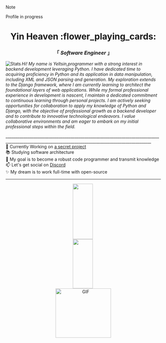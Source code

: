 > [!Note]
> Profile in progress
<head>
 <link rel="nesheet" href="styles.css">
 <link href="https://fonts.googleapis.com/css2?family=Roboto:wght@700&display=swap" rel="stylesheet">
</head>
<body>
 <div align="center" justify="center">
  
 <h1>Yin Heaven :flower_playing_cards: </h1>
 <h3> 「  <em>Software Engineer</em>  」 </h3>



 </div>
 <img align="left" alt="Stats" src="https://github.com/YinHeaven/YinHeaven/blob/main/Stats.js" />
 <p align="left" >
   <em>Hi! My name is Yeltsin,programmer with a strong interest in backend development leveraging Python. I have dedicated time to acquiring proficiency in Python and its application in data manipulation, including XML and JSON parsing and generation. My exploration extends to the Django framework, where I am currently learning to architect the foundational layers of web applications. While my formal professional experience in development is nascent, I maintain a dedicated commitment to continuous learning through personal projects. I am actively seeking opportunities for collaboration to apply my knowledge of Python and Django, with the objective of professional growth as a backend developer and to contribute to innovative technological endeavors. I value collaborative environments and am eager to embark on my initial professional steps within the field.</em>
 </p>
 ________________________________________________________________________________________________________________________________________________________

 <div style="display: flex; flex-direction: column; align-items: right;">
   <ul style="flex: 1; list-style: none; padding: 0; margin: 0;">
     <li>🔭 Currently Working on <a href="https://www.youtube.com/watch?v=dQw4w9WgXcQ" target="_blank">a secret project</a></li>
     <li>📚 Studying software architecture</li>
     <li>🏹 My goal is to become a robust code programmer and transmit knowledge</li>
     <li>📫 Let's get social on <a href="https://discordapp.com/" target="_blank">Discord</a></li>
     <li>✨ My dream is to work full-time with open-source</li>
   </ul>
  </div>


 ---
 <div style="display: flex; flex-direction: column; align-items: center; text-align: center; ">
   <img align="left" width="36%" src="https://github-readme-stats.vercel.app/api?username=YinHeaven&count_private=true&show_icons=true&theme=tokyonight" height="180"/>
   <img align="left" width="36%" src="https://github-readme-stats.vercel.app/api/top-langs/?username=YinHeaven&theme=tokyonight&layout=compact"  height="160"/>
   <img alt="GIF" src="https://media.giphy.com/media/v1.Y2lkPTc5MGI3NjExaWU5eWd4h3IwamhuZ1lMmQwMTB6NTFpMiZlcD12MV9naWZzX3NlYXJjaCZjdD1n/a5viI92PAF89q/giphy.gif" width="180" height="160" align-items: left; />



 </div>
</body> 


 
